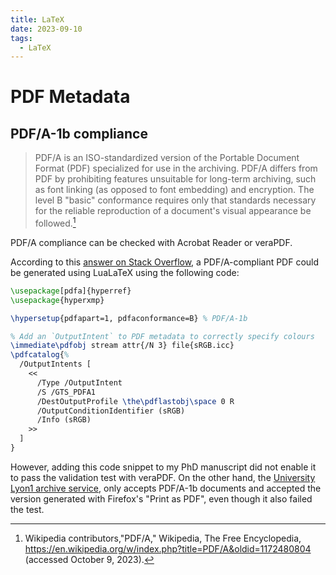 ```yaml
---
title: LaTeX
date: 2023-09-10
tags:
  - LaTeX
---
```


# PDF Metadata

## PDF/A-1b compliance

> PDF/A is an ISO-standardized version of the Portable Document Format (PDF)
> specialized for use in the archiving.
> PDF/A differs from PDF by prohibiting features
> unsuitable for long-term archiving,
> such as font linking (as opposed to font embedding) and encryption.
> The level B "basic" conformance requires only that standards necessary
> for the reliable reproduction of a document's visual appearance
> be followed.[^1]

PDF/A compliance can be checked with Acrobat Reader or veraPDF.

According to this
[answer on Stack Overflow](https://tex.stackexchange.com/questions/498987),
a PDF/A-compliant PDF could be generated using LuaLaTeX using
the following code:

```latex
\usepackage[pdfa]{hyperref}
\usepackage{hyperxmp}

\hypersetup{pdfapart=1, pdfaconformance=B} % PDF/A-1b

% Add an `OutputIntent` to PDF metadata to correctly specify colours
\immediate\pdfobj stream attr{/N 3} file{sRGB.icc}
\pdfcatalog{%
  /OutputIntents [
    <<
      /Type /OutputIntent
      /S /GTS_PDFA1
      /DestOutputProfile \the\pdflastobj\space 0 R
      /OutputConditionIdentifier (sRGB)
      /Info (sRGB)
    >>
  ]
}
```

However,
adding this code snippet to my PhD manuscript
did not enable it to pass the validation test with veraPDF.
On the other hand, the
[University Lyon1 archive service](https://scd-depot-theses.univ-lyon1.fr),
only accepts PDF/A-1b documents
and accepted the version generated with Firefox's "Print as PDF",
even though it also failed the test.

[^1]:
    Wikipedia contributors,"PDF/A," Wikipedia, The Free Encyclopedia,
    <https://en.wikipedia.org/w/index.php?title=PDF/A&oldid=1172480804>
    (accessed October 9, 2023).
